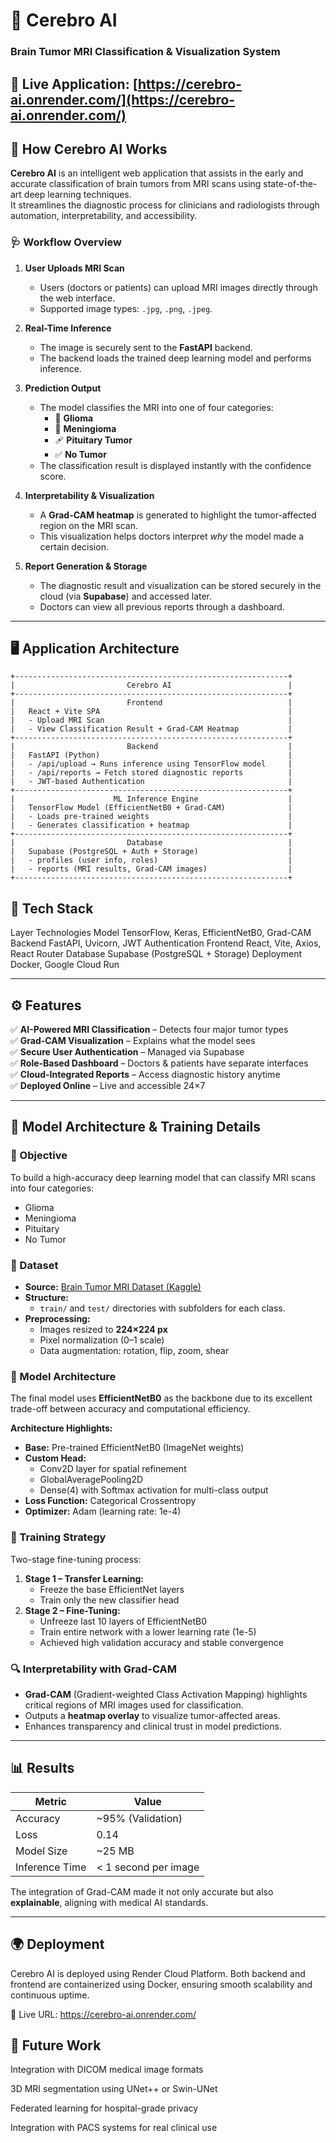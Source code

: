 # 🧠 Cerebro AI  
### Brain Tumor MRI Classification & Visualization System  
🔗 **Live Application:** [https://cerebro-ai.onrender.com/](https://cerebro-ai.onrender.com/)
---

## 🚀 How Cerebro AI Works

**Cerebro AI** is an intelligent web application that assists in the early and accurate classification of brain tumors from MRI scans using state-of-the-art deep learning techniques.  
It streamlines the diagnostic process for clinicians and radiologists through automation, interpretability, and accessibility.

### 🩺 Workflow Overview

1. **User Uploads MRI Scan**
   - Users (doctors or patients) can upload MRI images directly through the web interface.
   - Supported image types: `.jpg`, `.png`, `.jpeg`.

2. **Real-Time Inference**
   - The image is securely sent to the **FastAPI** backend.
   - The backend loads the trained deep learning model and performs inference.

3. **Prediction Output**
   - The model classifies the MRI into one of four categories:
     - 🧬 **Glioma**
     - 🧠 **Meningioma**
     - 🩹 **Pituitary Tumor**
     - ✅ **No Tumor**
   - The classification result is displayed instantly with the confidence score.

4. **Interpretability & Visualization**
   - A **Grad-CAM heatmap** is generated to highlight the tumor-affected region on the MRI scan.
   - This visualization helps doctors interpret *why* the model made a certain decision.

5. **Report Generation & Storage**
   - The diagnostic result and visualization can be stored securely in the cloud (via **Supabase**) and accessed later.
   - Doctors can view all previous reports through a dashboard.

---

## 🖥️ Application Architecture
```
+-------------------------------------------------------------+
|                         Cerebro AI                          |
+-------------------------------------------------------------+
|                         Frontend                            |
|   React + Vite SPA                                          |
|   - Upload MRI Scan                                         |
|   - View Classification Result + Grad-CAM Heatmap           |
+-------------------------------------------------------------+
|                         Backend                             |
|   FastAPI (Python)                                          |
|   - /api/upload → Runs inference using TensorFlow model     |
|   - /api/reports → Fetch stored diagnostic reports          |
|   - JWT-based Authentication                                |
+-------------------------------------------------------------+
|                      ML Inference Engine                    |
|   TensorFlow Model (EfficientNetB0 + Grad-CAM)              |
|   - Loads pre-trained weights                               |
|   - Generates classification + heatmap                      |
+-------------------------------------------------------------+
|                         Database                            |
|   Supabase (PostgreSQL + Auth + Storage)                    |
|   - profiles (user info, roles)                             |
|   - reports (MRI results, Grad-CAM images)                  |
+-------------------------------------------------------------+
```


## 🧰 Tech Stack
Layer	Technologies
Model	TensorFlow, Keras, EfficientNetB0, Grad-CAM
Backend	FastAPI, Uvicorn, JWT Authentication
Frontend	React, Vite, Axios, React Router
Database	Supabase (PostgreSQL + Storage)
Deployment	Docker, Google Cloud Run

---

## ⚙️ Features

✅ **AI-Powered MRI Classification** – Detects four major tumor types  
✅ **Grad-CAM Visualization** – Explains what the model sees  
✅ **Secure User Authentication** – Managed via Supabase  
✅ **Role-Based Dashboard** – Doctors & patients have separate interfaces  
✅ **Cloud-Integrated Reports** – Access diagnostic history anytime  
✅ **Deployed Online** – Live and accessible 24×7  

---

## 🧠 Model Architecture & Training Details

### 🎯 Objective
To build a high-accuracy deep learning model that can classify MRI scans into four categories:
- Glioma
- Meningioma
- Pituitary
- No Tumor

### 📂 Dataset
- **Source:** [Brain Tumor MRI Dataset (Kaggle)](https://www.kaggle.com/datasets/masoudnickparvar/brain-tumor-mri-dataset)
- **Structure:**
  - `train/` and `test/` directories with subfolders for each class.
- **Preprocessing:**
  - Images resized to **224×224 px**
  - Pixel normalization (0–1 scale)
  - Data augmentation: rotation, flip, zoom, shear

### 🧰 Model Architecture
The final model uses **EfficientNetB0** as the backbone due to its excellent trade-off between accuracy and computational efficiency.

**Architecture Highlights:**
- **Base:** Pre-trained EfficientNetB0 (ImageNet weights)
- **Custom Head:**
  - Conv2D layer for spatial refinement  
  - GlobalAveragePooling2D  
  - Dense(4) with Softmax activation for multi-class output
- **Loss Function:** Categorical Crossentropy  
- **Optimizer:** Adam (learning rate: 1e-4)

### 🧪 Training Strategy
Two-stage fine-tuning process:
1. **Stage 1 – Transfer Learning:**
   - Freeze the base EfficientNet layers
   - Train only the new classifier head
2. **Stage 2 – Fine-Tuning:**
   - Unfreeze last 10 layers of EfficientNetB0
   - Train entire network with a lower learning rate (1e-5)
   - Achieved high validation accuracy and stable convergence

### 🔍 Interpretability with Grad-CAM
- **Grad-CAM** (Gradient-weighted Class Activation Mapping) highlights critical regions of MRI images used for classification.
- Outputs a **heatmap overlay** to visualize tumor-affected areas.
- Enhances transparency and clinical trust in model predictions.

---

## 📊 Results

| Metric | Value |
|--------|--------|
| Accuracy | ~95% (Validation) |
| Loss | 0.14 |
| Model Size | ~25 MB |
| Inference Time | < 1 second per image |

The integration of Grad-CAM made it not only accurate but also **explainable**, aligning with medical AI standards.

---

## 🌍 Deployment

Cerebro AI is deployed using Render Cloud Platform.
Both backend and frontend are containerized using Docker, ensuring smooth scalability and continuous uptime.

🔗 Live URL: https://cerebro-ai.onrender.com/


## 🧩 Future Work

Integration with DICOM medical image formats

3D MRI segmentation using UNet++ or Swin-UNet

Federated learning for hospital-grade privacy

Integration with PACS systems for real clinical use

